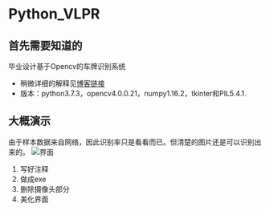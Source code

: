 # Python_VLPR
## 首先需要知道的
毕业设计基于Opencv的车牌识别系统
- 稍微详细的解释见[博客链接](https://www.cnblogs.com/yinghualuowu/p/9182382.html)
- 版本：python3.7.3，opencv4.0.0.21，numpy1.16.2，tkinter和PIL5.4.1.

## 大概演示
由于样本数据来自网络，因此识别率只是看看而已。但清楚的图片还是可以识别出来的。
![界面](https://images2018.cnblogs.com/blog/843428/201806/843428-20180614115054606-1021021014.png)

1. 写好注释
2. 做成exe
3. 删除摄像头部分
4. 美化界面